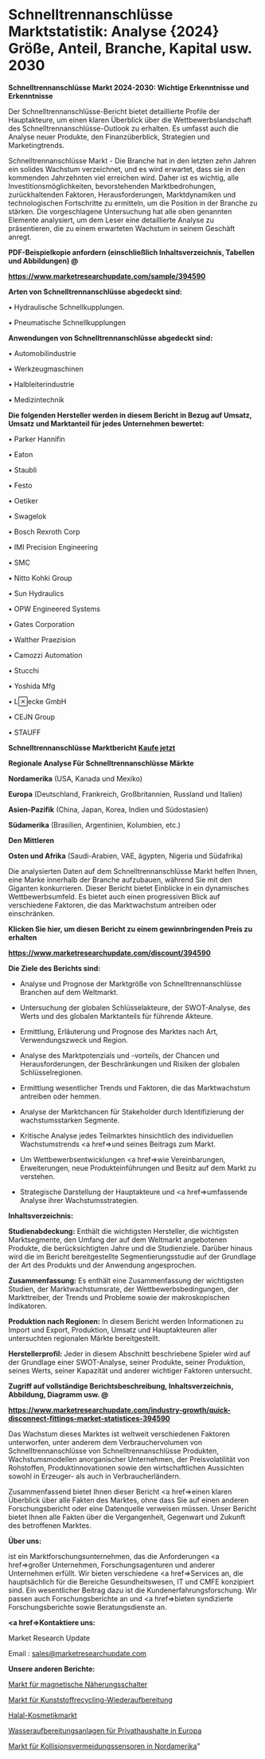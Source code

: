 # Schnelltrennanschlüsse Marktstatistik: Analyse {2024} Größe, Anteil, Branche, Kapital usw. 2030

<strong>Schnelltrennanschlüsse Markt 2024-2030: Wichtige Erkenntnisse und Erkenntnisse</strong>

Der Schnelltrennanschlüsse-Bericht bietet detaillierte Profile der Hauptakteure, um einen klaren Überblick über die Wettbewerbslandschaft des Schnelltrennanschlüsse-Outlook zu erhalten. Es umfasst auch die Analyse neuer Produkte, den Finanzüberblick, Strategien und Marketingtrends.

Schnelltrennanschlüsse Markt - Die Branche hat in den letzten zehn Jahren ein solides Wachstum verzeichnet, und es wird erwartet, dass sie in den kommenden Jahrzehnten viel erreichen wird. Daher ist es wichtig, alle Investitionsmöglichkeiten, bevorstehenden Marktbedrohungen, zurückhaltenden Faktoren, Herausforderungen, Marktdynamiken und technologischen Fortschritte zu ermitteln, um die Position in der Branche zu stärken. Die vorgeschlagene Untersuchung hat alle oben genannten Elemente analysiert, um dem Leser eine detaillierte Analyse zu präsentieren, die zu einem erwarteten Wachstum in seinem Geschäft anregt.



<strong><b>PDF-Beispielkopie anfordern (einschließlich Inhaltsverzeichnis, Tabellen und Abbildungen) @ </b></strong>

<strong><a href=https://www.marketresearchupdate.com/sample/394590>

<strong>https://www.marketresearchupdate.com/sample/394590</u></a></strong></strong>



<strong>Arten von Schnelltrennanschlüsse abgedeckt sind:</strong>

• Hydraulische Schnellkupplungen.

• Pneumatische Schnellkupplungen



<strong>Anwendungen von Schnelltrennanschlüsse abgedeckt sind:</strong>

• Automobilindustrie

• Werkzeugmaschinen

• Halbleiterindustrie

• Medizintechnik



<strong>Die folgenden Hersteller werden in diesem Bericht in Bezug auf Umsatz, Umsatz und Marktanteil für jedes Unternehmen bewertet:</strong>

• Parker Hannifin

• Eaton

• Staubli

• Festo

• Oetiker

• Swagelok

• Bosch Rexroth Corp

• IMI Precision Engineering

• SMC

• Nitto Kohki Group

• Sun Hydraulics

• OPW Engineered Systems

• Gates Corporation

• Walther Praezision

• Camozzi Automation

• Stucchi

• Yoshida Mfg

• Lecke GmbH

• CEJN Group

• STAUFF



<strong>Schnelltrennanschlüsse Marktbericht <a href=https://www.marketresearchupdate.com/buynow/394590>Kaufe jetzt</a></strong>



<strong>Regionale Analyse Für Schnelltrennanschlüsse Märkte</strong>



<strong>Nordamerika</strong> (USA, Kanada und Mexiko)



<strong>Europa</strong> (Deutschland, Frankreich, Großbritannien, Russland und Italien)



<strong>Asien-Pazifik</strong> (China, Japan, Korea, Indien und Südostasien)



<strong>Südamerika</strong> (Brasilien, Argentinien, Kolumbien, etc.)



<strong>Den Mittleren</strong> 

<strong>Osten und Afrika</strong> (Saudi-Arabien, VAE, ägypten, Nigeria und Südafrika)

Die analysierten Daten auf dem Schnelltrennanschlüsse Markt helfen Ihnen, eine Marke innerhalb der Branche aufzubauen, während Sie mit den Giganten konkurrieren. Dieser Bericht bietet Einblicke in ein dynamisches Wettbewerbsumfeld. Es bietet auch einen progressiven Blick auf verschiedene Faktoren, die das Marktwachstum antreiben oder einschränken.



<strong>Klicken Sie hier, um diesen Bericht zu einem gewinnbringenden Preis zu erhalten
</strong>

<strong><a href=https://www.marketresearchupdate.com/discount/394590>https://www.marketresearchupdate.com/discount/394590</b></u></strong></a>



<strong>Die Ziele des Berichts sind:</strong>

- Analyse und Prognose der Marktgröße von Schnelltrennanschlüsse Branchen auf dem Weltmarkt.

- Untersuchung der globalen Schlüsselakteure, der SWOT-Analyse, des Werts und des globalen Marktanteils für führende Akteure.

- Ermittlung, Erläuterung und Prognose des Marktes nach Art, Verwendungszweck und Region.

- Analyse des Marktpotenzials und -vorteils, der Chancen und Herausforderungen, der Beschränkungen und Risiken der globalen Schlüsselregionen.

- Ermittlung wesentlicher Trends und Faktoren, die das Marktwachstum antreiben oder hemmen.

- Analyse der Marktchancen für Stakeholder durch Identifizierung der wachstumsstarken Segmente.

- Kritische Analyse jedes Teilmarktes hinsichtlich des individuellen Wachstumstrends <a href=>und</a> seines Beitrags zum Markt.

- Um Wettbewerbsentwicklungen <a href=>wie</a> Vereinbarungen, Erweiterungen, neue Produkteinführungen und Besitz auf dem Markt zu verstehen.

- Strategische Darstellung der Hauptakteure und <a href=>umfas</a>sende Analyse ihrer Wachstumsstrategien.



<strong>Inhaltsverzeichnis:</strong>



<strong>Studienabdeckung:</strong> Enthält die wichtigsten Hersteller, die wichtigsten Marktsegmente, den Umfang der auf dem Weltmarkt angebotenen Produkte, die berücksichtigten Jahre und die Studienziele. Darüber hinaus wird die im Bericht bereitgestellte Segmentierungsstudie auf der Grundlage der Art des Produkts und der Anwendung angesprochen.



<strong>Zusammenfassung:</strong> Es enthält eine Zusammenfassung der wichtigsten Studien, der Marktwachstumsrate, der Wettbewerbsbedingungen, der Markttreiber, der Trends und Probleme sowie der makroskopischen Indikatoren.



<strong>Produktion nach Regionen:</strong> In diesem Bericht werden Informationen zu Import und Export, Produktion, Umsatz und Hauptakteuren aller untersuchten regionalen Märkte bereitgestellt.



<strong>Herstellerprofil:</strong> Jeder in diesem Abschnitt beschriebene Spieler wird auf der Grundlage einer SWOT-Analyse, seiner Produkte, seiner Produktion, seines Werts, seiner Kapazität und anderer wichtiger Faktoren untersucht.



<strong><b>Zugriff auf vollständige Berichtsbeschreibung, Inhaltsverzeichnis, Abbildung, Diagramm usw. @ </b></strong>

<strong><a href=https://www.marketresearchupdate.com/industry-growth/quick-disconnect-fittings-market-statistices-394590>https://www.marketresearchupdate.com/industry-growth/quick-disconnect-fittings-market-statistices-394590</a></strong>

Das Wachstum dieses Marktes ist weltweit verschiedenen Faktoren unterworfen, unter anderem dem Verbrauchervolumen von Schnelltrennanschlüsse von Schnelltrennanschlüsse Produkten, Wachstumsmodellen anorganischer Unternehmen, der Preisvolatilität von Rohstoffen, Produktinnovationen sowie den wirtschaftlichen Aussichten sowohl in Erzeuger- als auch in Verbraucherländern.

Zusammenfassend bietet Ihnen dieser Bericht <a href=>einen</a> klaren Überblick über alle Fakten des Marktes, ohne dass Sie auf einen anderen Forschungsbericht oder eine Datenquelle verweisen müssen. Unser Bericht bietet Ihnen alle Fakten über die Vergangenheit, Gegenwart und Zukunft des betroffenen Marktes.



<strong>Über uns:</strong>

 ist ein Marktforschungsunternehmen, das die Anforderungen <a href=>großer</a> Unternehmen, Forschungsagenturen und anderer Unternehmen erfüllt. Wir bieten verschiedene <a href=>Services</a> an, die hauptsächlich für die Bereiche Gesundheitswesen, IT und CMFE konzipiert sind. Ein wesentlicher Beitrag dazu ist die Kundenerfahrungsforschung. Wir passen auch Forschungsberichte an und <a href=>bieten</a> syndizierte Forschungsberichte sowie Beratungsdienste an.



<strong><a href=>Kontaktiere uns:</a></strong>

Market Research Update

Email : sales@marketresearchupdate.com



<strong>Unsere anderen Berichte:</strong>

<a href=https://www.linkedin.com/pulse/magnetic-proximity-switches-market-size-growth>Markt für magnetische Näherungsschalter</a>

<a href=https://www.linkedin.com/pulse/plastics-recycling-reprocessing-market-growth-possibilities>Markt für Kunststoffrecycling-Wiederaufbereitung</a>

<a href=https://www.linkedin.com/pulse/halal-cosmetics-market-sizing-up-anticipating-trends-consumption>Halal-Kosmetikmarkt</a>

<a href=https://www.linkedin.com/pulse/europe-residential-water-treatment-equipment>Wasseraufbereitungsanlagen für Privathaushalte in Europa</a>

<a href=https://www.linkedin.com/pulse/north-america-collision-avoidance-sensors-market-2023>Markt für Kollisionsvermeidungssensoren in Nordamerika</a>"
